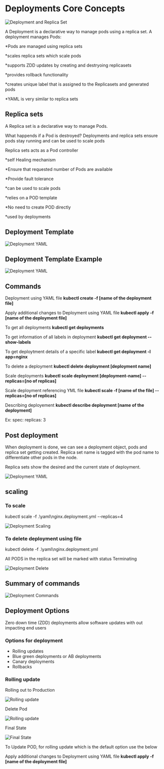 # Deployments Core Concepts

![Deployment and Replica Set](https://github.com/satyasyamnn/Kubernetes/blob/master/Images/Deployments.JPG)

A Deployment is a declarative way to manage pods using a replica set. A deployment manages Pods:

  *Pods are managed using replica sets

  *scales replica sets which scale pods

  *supports ZDD updates by creating and destryoing replicasets

  *provides rollback functionality

  *creates unique label that is assigned to the Replicasets and generated pods

  *YAML is very similar to replica sets

## Replica sets

A Replica set is a declarative way to manage Pods.

What happends if a Pod is destroyed? Deployments and replica sets ensure pods stay running and can be used to scale pods

Replica sets acts as a Pod controller
  
  *self Healing mechanism

  *Ensure that requested number of Pods are available

  *Provide fault tolerance

  *can be used to scale pods

  *relies on a POD template

  *No need to create POD directly

  *used by deployments

## Deployment Template

![Deployment YAML](https://github.com/satyasyamnn/Kubernetes/blob/master/Images/DeploymentsYaml.JPG)

## Deployment Template Example

![Deployment YAML](https://github.com/satyasyamnn/Kubernetes/blob/master/Images/DeploymentsYamlExample.JPG)

## Commands

Deployment using YAML file **kubectl create -f [name of the deployment file]**

Apply additional changes to Deployment using YAML file **kubectl apply -f [name of the deployment file]**

To get all deployments **kubectl get deployments**

To get information of all labels in deployment **kubectl get deployment --show-labels**

To get deploytment details of a specific label **kubectl get deployment -l app=nginx**

To delete a deployment **kubectl delete deployment [deployment name]**

Scale deployments **kubectl scale deployment [deployment-name] --replicas=[no of replicas]**

Scale deployment referencing YML file **kubectl scale -f [name of the file] --replicas=[no of replicas]**

Describing deployement **kubectl describe deployment [name of the deployment]**

Ex: spec:
        replicas: 3

## Post deployment

When deployment is done, we can see a deployment object, pods and replica set getting created. Replica set name is tagged with the pod name to differentiate other pods in the node.

Replica sets show the desired and the current state of deployment.

![Deployment YAML](https://github.com/satyasyamnn/Kubernetes/blob/master/Images/DeploymentsOutputs.JPG)

## scaling

### To scale

kubectl scale -f .\yaml\nginx.deployment.yml --replicas=4

![Deployment Scaling](https://github.com/satyasyamnn/Kubernetes/blob/master/Images/scale.JPG)

### To delete deployment using file

kubectl delete -f .\yaml\nginx.deployment.yml

All PODS in the replica set will be marked with status Terminating

![Deployment Delete](https://github.com/satyasyamnn/Kubernetes/blob/master/Images/Deployment.Delete.JPG)

## Summary of commands

![Deployment Commands](https://github.com/satyasyamnn/Kubernetes/blob/master/Images/Deployment.commands.JPG)

## Deployment Options

Zero down time (ZDD) deployments allow software updates with out impacting end users

### Options for deployment

- Rolling updates
- Blue green deployments or AB deployments
- Canary deployments
- Rollbacks

### Rolling  update

Rolling out to Production

![Rolling update](https://github.com/satyasyamnn/Kubernetes/blob/master/Images/RollingUpdate.Deployment.Pod.JPG)

Delete Pod

![Rolling update](https://github.com/satyasyamnn/Kubernetes/blob/master/Images/RollingUpdate.Delete.Deployment.Pod.JPG)

Final State

![Final State](https://github.com/satyasyamnn/Kubernetes/blob/master/Images/RollingUpdate.Complete.Deployment.Pod.JPG)

To Update POD, for rolling update which is the default option use the below

Apply additional changes to Deployment using YAML file **kubectl apply -f [name of the deployment file]**
